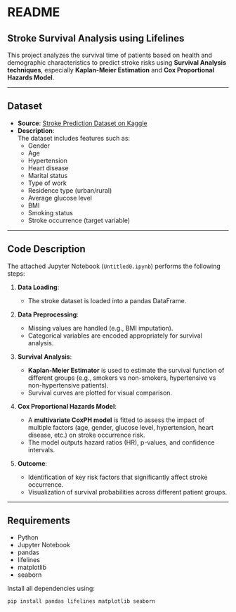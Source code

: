# README

## Stroke Survival Analysis using Lifelines

This project analyzes the survival time of patients based on health and demographic characteristics to predict stroke risks using **Survival Analysis techniques**, especially **Kaplan-Meier Estimation** and **Cox Proportional Hazards Model**.

---

## Dataset

- **Source**: [Stroke Prediction Dataset on Kaggle](https://www.kaggle.com/datasets/fedesoriano/stroke-prediction-dataset)
- **Description**:  
  The dataset includes features such as:
  - Gender
  - Age
  - Hypertension
  - Heart disease
  - Marital status
  - Type of work
  - Residence type (urban/rural)
  - Average glucose level
  - BMI
  - Smoking status
  - Stroke occurrence (target variable)

---

## Code Description

The attached Jupyter Notebook (`Untitled0.ipynb`) performs the following steps:

1. **Data Loading**:  
   - The stroke dataset is loaded into a pandas DataFrame.

2. **Data Preprocessing**:  
   - Missing values are handled (e.g., BMI imputation).
   - Categorical variables are encoded appropriately for survival analysis.

3. **Survival Analysis**:
   - **Kaplan-Meier Estimator** is used to estimate the survival function of different groups (e.g., smokers vs non-smokers, hypertensive vs non-hypertensive patients).
   - Survival curves are plotted for visual comparison.

4. **Cox Proportional Hazards Model**:
   - A **multivariate CoxPH model** is fitted to assess the impact of multiple factors (age, gender, glucose level, hypertension, heart disease, etc.) on stroke occurrence risk.
   - The model outputs hazard ratios (HR), p-values, and confidence intervals.

5. **Outcome**:
   - Identification of key risk factors that significantly affect stroke occurrence.
   - Visualization of survival probabilities across different patient groups.

---

## Requirements

- Python
- Jupyter Notebook
- pandas
- lifelines
- matplotlib
- seaborn

Install all dependencies using:

```bash
pip install pandas lifelines matplotlib seaborn

